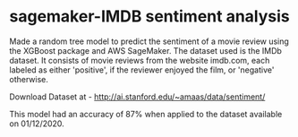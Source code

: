 # sagemaker-IMDB sentiment analysis

Made a random tree model to predict the sentiment of a movie review using the XGBoost package and AWS SageMaker.
The dataset used is the IMDb dataset. It consists of movie reviews from the website imdb.com, each labeled as either 'positive', if the reviewer enjoyed the film, or 'negative' otherwise.

Download Dataset at - http://ai.stanford.edu/~amaas/data/sentiment/

This model had an accuracy of 87% when applied to the dataset available on 01/12/2020.
